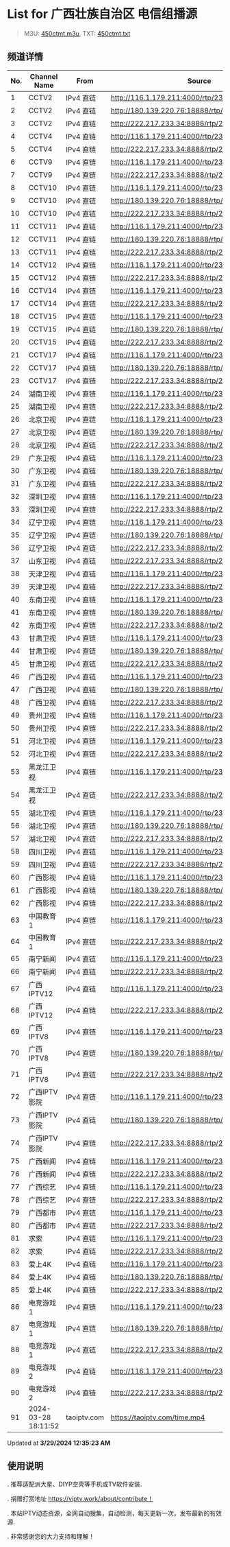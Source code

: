 # List for **广西壮族自治区 电信组播源**

> M3U: [450ctmt.m3u](/450ctmt.m3u), TXT: [450ctmt.txt](/txt/450ctmt.txt)

## 频道详情

| No. | Channel Name | From | Source |
| --- | ------------ | ---- | ------ |
| 1 | CCTV2 | IPv4 直链 | <http://116.1.179.211:4000/rtp/239.81.0.115:4056> |
| 2 | CCTV2 | IPv4 直链 | <http://180.139.220.76:18888/rtp/239.81.0.115:4056> |
| 3 | CCTV2 | IPv4 直链 | <http://222.217.233.34:8888/rtp/239.81.0.115:4056> |
| 4 | CCTV4 | IPv4 直链 | <http://116.1.179.211:4000/rtp/239.81.0.96:4056> |
| 5 | CCTV4 | IPv4 直链 | <http://222.217.233.34:8888/rtp/239.81.0.96:4056> |
| 6 | CCTV9 | IPv4 直链 | <http://116.1.179.211:4000/rtp/239.81.0.117:4056> |
| 7 | CCTV9 | IPv4 直链 | <http://222.217.233.34:8888/rtp/239.81.0.117:4056> |
| 8 | CCTV10 | IPv4 直链 | <http://116.1.179.211:4000/rtp/239.81.0.118:4056> |
| 9 | CCTV10 | IPv4 直链 | <http://180.139.220.76:18888/rtp/239.81.0.118:4056> |
| 10 | CCTV10 | IPv4 直链 | <http://222.217.233.34:8888/rtp/239.81.0.118:4056> |
| 11 | CCTV11 | IPv4 直链 | <http://116.1.179.211:4000/rtp/239.81.0.229:4056> |
| 12 | CCTV11 | IPv4 直链 | <http://180.139.220.76:18888/rtp/239.81.0.229:4056> |
| 13 | CCTV11 | IPv4 直链 | <http://222.217.233.34:8888/rtp/239.81.0.229:4056> |
| 14 | CCTV12 | IPv4 直链 | <http://116.1.179.211:4000/rtp/239.81.0.119:4056> |
| 15 | CCTV12 | IPv4 直链 | <http://222.217.233.34:8888/rtp/239.81.0.119:4056> |
| 16 | CCTV14 | IPv4 直链 | <http://116.1.179.211:4000/rtp/239.81.0.120:4056> |
| 17 | CCTV14 | IPv4 直链 | <http://222.217.233.34:8888/rtp/239.81.0.120:4056> |
| 18 | CCTV15 | IPv4 直链 | <http://116.1.179.211:4000/rtp/239.81.0.230:4056> |
| 19 | CCTV15 | IPv4 直链 | <http://180.139.220.76:18888/rtp/239.81.0.230:4056> |
| 20 | CCTV15 | IPv4 直链 | <http://222.217.233.34:8888/rtp/239.81.0.230:4056> |
| 21 | CCTV17 | IPv4 直链 | <http://116.1.179.211:4000/rtp/239.81.0.228:4056> |
| 22 | CCTV17 | IPv4 直链 | <http://180.139.220.76:18888/rtp/239.81.0.228:4056> |
| 23 | CCTV17 | IPv4 直链 | <http://222.217.233.34:8888/rtp/239.81.0.228:4056> |
| 24 | 湖南卫视 | IPv4 直链 | <http://116.1.179.211:4000/rtp/239.81.0.110:4056> |
| 25 | 湖南卫视 | IPv4 直链 | <http://222.217.233.34:8888/rtp/239.81.0.110:4056> |
| 26 | 北京卫视 | IPv4 直链 | <http://116.1.179.211:4000/rtp/239.81.0.109:4056> |
| 27 | 北京卫视 | IPv4 直链 | <http://180.139.220.76:18888/rtp/239.81.0.109:4056> |
| 28 | 北京卫视 | IPv4 直链 | <http://222.217.233.34:8888/rtp/239.81.0.109:4056> |
| 29 | 广东卫视 | IPv4 直链 | <http://116.1.179.211:4000/rtp/239.81.0.104:4056> |
| 30 | 广东卫视 | IPv4 直链 | <http://180.139.220.76:18888/rtp/239.81.0.104:4056> |
| 31 | 广东卫视 | IPv4 直链 | <http://222.217.233.34:8888/rtp/239.81.0.104:4056> |
| 32 | 深圳卫视 | IPv4 直链 | <http://116.1.179.211:4000/rtp/239.81.0.103:4056> |
| 33 | 深圳卫视 | IPv4 直链 | <http://222.217.233.34:8888/rtp/239.81.0.103:4056> |
| 34 | 辽宁卫视 | IPv4 直链 | <http://116.1.179.211:4000/rtp/239.81.0.210:4056> |
| 35 | 辽宁卫视 | IPv4 直链 | <http://180.139.220.76:18888/rtp/239.81.0.210:4056> |
| 36 | 辽宁卫视 | IPv4 直链 | <http://222.217.233.34:8888/rtp/239.81.0.210:4056> |
| 37 | 山东卫视 | IPv4 直链 | <http://222.217.233.34:8888/rtp/239.81.0.114:4056> |
| 38 | 天津卫视 | IPv4 直链 | <http://116.1.179.211:4000/rtp/239.81.0.113:4056> |
| 39 | 天津卫视 | IPv4 直链 | <http://222.217.233.34:8888/rtp/239.81.0.113:4056> |
| 40 | 东南卫视 | IPv4 直链 | <http://116.1.179.211:4000/rtp/239.81.0.215:4056> |
| 41 | 东南卫视 | IPv4 直链 | <http://180.139.220.76:18888/rtp/239.81.0.215:4056> |
| 42 | 东南卫视 | IPv4 直链 | <http://222.217.233.34:8888/rtp/239.81.0.215:4056> |
| 43 | 甘肃卫视 | IPv4 直链 | <http://116.1.179.211:4000/rtp/239.81.0.207:4056> |
| 44 | 甘肃卫视 | IPv4 直链 | <http://180.139.220.76:18888/rtp/239.81.0.207:4056> |
| 45 | 甘肃卫视 | IPv4 直链 | <http://222.217.233.34:8888/rtp/239.81.0.207:4056> |
| 46 | 广西卫视 | IPv4 直链 | <http://116.1.179.211:4000/rtp/239.81.0.107:4056> |
| 47 | 广西卫视 | IPv4 直链 | <http://180.139.220.76:18888/rtp/239.81.0.107:4056> |
| 48 | 广西卫视 | IPv4 直链 | <http://222.217.233.34:8888/rtp/239.81.0.107:4056> |
| 49 | 贵州卫视 | IPv4 直链 | <http://116.1.179.211:4000/rtp/239.81.0.95:4056> |
| 50 | 贵州卫视 | IPv4 直链 | <http://222.217.233.34:8888/rtp/239.81.0.95:4056> |
| 51 | 河北卫视 | IPv4 直链 | <http://116.1.179.211:4000/rtp/239.81.0.94:4056> |
| 52 | 河北卫视 | IPv4 直链 | <http://222.217.233.34:8888/rtp/239.81.0.94:4056> |
| 53 | 黑龙江卫视 | IPv4 直链 | <http://116.1.179.211:4000/rtp/239.81.0.105:4056> |
| 54 | 黑龙江卫视 | IPv4 直链 | <http://222.217.233.34:8888/rtp/239.81.0.105:4056> |
| 55 | 湖北卫视 | IPv4 直链 | <http://116.1.179.211:4000/rtp/239.81.0.112:4056> |
| 56 | 湖北卫视 | IPv4 直链 | <http://180.139.220.76:18888/rtp/239.81.0.112:4056> |
| 57 | 湖北卫视 | IPv4 直链 | <http://222.217.233.34:8888/rtp/239.81.0.112:4056> |
| 58 | 四川卫视 | IPv4 直链 | <http://116.1.179.211:4000/rtp/239.81.0.130:4056> |
| 59 | 四川卫视 | IPv4 直链 | <http://222.217.233.34:8888/rtp/239.81.0.130:4056> |
| 60 | 广西影视 | IPv4 直链 | <http://116.1.179.211:4000/rtp/239.81.0.250:4056> |
| 61 | 广西影视 | IPv4 直链 | <http://180.139.220.76:18888/rtp/239.81.0.250:4056> |
| 62 | 广西影视 | IPv4 直链 | <http://222.217.233.34:8888/rtp/239.81.0.250:4056> |
| 63 | 中国教育1 | IPv4 直链 | <http://116.1.179.211:4000/rtp/239.81.0.92:4056> |
| 64 | 中国教育1 | IPv4 直链 | <http://222.217.233.34:8888/rtp/239.81.0.92:4056> |
| 65 | 南宁新闻 | IPv4 直链 | <http://116.1.179.211:4000/rtp/239.81.0.241:4056> |
| 66 | 南宁新闻 | IPv4 直链 | <http://222.217.233.34:8888/rtp/239.81.0.241:4056> |
| 67 | 广西IPTV12 | IPv4 直链 | <http://116.1.179.211:4000/rtp/239.81.0.124:4056> |
| 68 | 广西IPTV12 | IPv4 直链 | <http://222.217.233.34:8888/rtp/239.81.0.124:4056> |
| 69 | 广西IPTV8 | IPv4 直链 | <http://116.1.179.211:4000/rtp/239.81.0.208:4056> |
| 70 | 广西IPTV8 | IPv4 直链 | <http://180.139.220.76:18888/rtp/239.81.0.208:4056> |
| 71 | 广西IPTV8 | IPv4 直链 | <http://222.217.233.34:8888/rtp/239.81.0.208:4056> |
| 72 | 广西IPTV影院 | IPv4 直链 | <http://116.1.179.211:4000/rtp/239.81.0.100:4056> |
| 73 | 广西IPTV影院 | IPv4 直链 | <http://180.139.220.76:18888/rtp/239.81.0.100:4056> |
| 74 | 广西IPTV影院 | IPv4 直链 | <http://222.217.233.34:8888/rtp/239.81.0.100:4056> |
| 75 | 广西新闻 | IPv4 直链 | <http://116.1.179.211:4000/rtp/239.81.0.248:4056> |
| 76 | 广西新闻 | IPv4 直链 | <http://222.217.233.34:8888/rtp/239.81.0.248:4056> |
| 77 | 广西综艺 | IPv4 直链 | <http://116.1.179.211:4000/rtp/239.81.0.214:4056> |
| 78 | 广西综艺 | IPv4 直链 | <http://222.217.233.34:8888/rtp/239.81.0.214:4056> |
| 79 | 广西都市 | IPv4 直链 | <http://116.1.179.211:4000/rtp/239.81.0.247:4056> |
| 80 | 广西都市 | IPv4 直链 | <http://222.217.233.34:8888/rtp/239.81.0.247:4056> |
| 81 | 求索 | IPv4 直链 | <http://116.1.179.211:4000/rtp/239.81.0.202:4056> |
| 82 | 求索 | IPv4 直链 | <http://222.217.233.34:8888/rtp/239.81.0.202:4056> |
| 83 | 爱上4K | IPv4 直链 | <http://116.1.179.211:4000/rtp/239.81.0.123:4056> |
| 84 | 爱上4K | IPv4 直链 | <http://180.139.220.76:18888/rtp/239.81.0.123:4056> |
| 85 | 爱上4K | IPv4 直链 | <http://222.217.233.34:8888/rtp/239.81.0.123:4056> |
| 86 | 电竞游戏1 | IPv4 直链 | <http://116.1.179.211:4000/rtp/239.81.0.203:4056> |
| 87 | 电竞游戏1 | IPv4 直链 | <http://180.139.220.76:18888/rtp/239.81.0.203:4056> |
| 88 | 电竞游戏1 | IPv4 直链 | <http://222.217.233.34:8888/rtp/239.81.0.203:4056> |
| 89 | 电竞游戏2 | IPv4 直链 | <http://116.1.179.211:4000/rtp/239.81.0.201:4056> |
| 90 | 电竞游戏2 | IPv4 直链 | <http://222.217.233.34:8888/rtp/239.81.0.201:4056> |
| 91 | 2024-03-28 18:11:52 | taoiptv.com | <https://taoiptv.com/time.mp4> |

Updated at **3/29/2024 12:35:23 AM**

## 使用说明

. 推荐适配派大星、DIYP空壳等手机或TV软件安装.

. 捐赠打赏地址 https://viptv.work/about/contribute！

. 本站IPTV动态资源，全网自动搜集，自动检测，每天更新一次，发布最新的有效源.

. 非常感谢您的大力支持和理解！